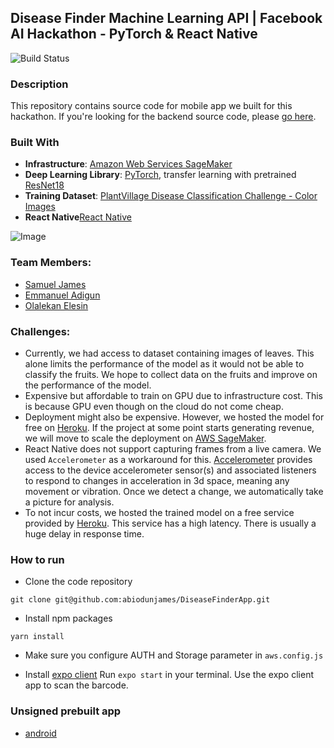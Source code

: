 Disease Finder Machine Learning API | Facebook AI Hackathon - PyTorch & React Native
-----------------------------------

![Build Status](https://codebuild.eu-west-1.amazonaws.com/badges?uuid=eyJlbmNyeXB0ZWREYXRhIjoiUDQ5ZnlQYm1QUlNNdURURlVkY0lobDR4Q0w4eitzcjNUTTRFRit5bUZjYTRkZWhieERvU1lHcHY0T1ZuVE9GWnNmcTQ3aWhadVJybGlEQndCZWNENHU0PSIsIml2UGFyYW1ldGVyU3BlYyI6ImFWYXhYeXpHd0huZkNvZkUiLCJtYXRlcmlhbFNldFNlcmlhbCI6MX0%3D&branch=master)


### Description
This repository contains source code for mobile app we built for this hackathon.  If you're looking for the backend source code, please [go here](https://github.com/OElesin/disease-finder-api). 

### Built With
- **Infrastructure**: [Amazon Web Services SageMaker](https://aws.amazon.com/sagemaker/)
- **Deep Learning Library**: [PyTorch](https://pytorch.org/), transfer learning with pretrained [ResNet18](https://download.pytorch.org/models/resnet18-5c106cde.pth)
- **Training Dataset**: [PlantVillage Disease Classification Challenge - Color Images](https://zenodo.org/record/1204914#.Xk93uBNKjPB)
- **React Native**[React Native]()

![Image](https://res.cloudinary.com/samueljames/image/upload/v1582483840/Untitled_Diagram_7.png)

### Team Members:
- [Samuel James](https://www.linkedin.com/in/samuel-james-abiodun/?originalSubdomain=de)
- [Emmanuel Adigun](https://www.linkedin.com/in/emmanuel-adigun-20202b70/?originalSubdomain=ng)
- [Olalekan Elesin](https://www.linkedin.com/in/elesinolalekan/)


### Challenges:
- Currently, we had access to dataset containing images of leaves. This alone limits the performance of the model as it would not be able to classify the fruits. We hope to collect data on the fruits and improve on the performance of the model.
- Expensive but affordable to train on GPU due to infrastructure cost. This is because GPU even though on the cloud do not come cheap.
- Deployment might also be expensive. However, we hosted the model for free on [Heroku](https://www.heroku.com/). If the project at some point starts generating revenue, we will move to scale the deployment on [AWS SageMaker](https://aws.amazon.com/sagemaker/).
- React Native does not support capturing frames from a live camera. We used `Accelerometer` as a workaround for this.  [Accelerometer](https://docs.expo.io/versions/latest/sdk/accelerometer/) provides access to the device accelerometer sensor(s) and associated listeners to respond to changes in acceleration in 3d space, meaning any movement or vibration.  Once we detect a change, we automatically take a picture for analysis.
- To not incur costs, we hosted the trained model on a free service provided by [Heroku](https://heroku.com). This service has a high latency. There is usually a huge delay in response time.


### How to run

* Clone the code repository

```
git clone git@github.com:abiodunjames/DiseaseFinderApp.git
```
* Install npm packages

```
yarn install
```
* Make sure you configure AUTH and Storage parameter in `aws.config.js`

* Install [expo client](https://expo.io/tools#client)
Run `expo start` in your terminal.
Use the expo client app to scan the barcode.

### Unsigned prebuilt app

* [android](https://exp-shell-app-assets.s3.us-west-1.amazonaws.com/android/%40abiodunjames/diseasefinder-7e1efabfe6b2425d99118c0e89abf0cc-signed.apk)